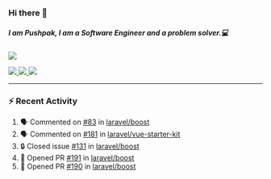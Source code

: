 ### Hi there 👋

##### I am Pushpak, I am a Software Engineer and a problem solver.💻

<a href='https://twitter.com/pushpak1300'><a href="https://pushpak1300.me/" target="_blank">
  <img src="https://img.shields.io/badge/website-%23E34F26.svg?&style=for-the-badge" />
</a> 
 
 <a href="https://twitter.com/pushpak1300" target="_blank">
  <img src="https://img.shields.io/badge/twitter-%231DA1F2.svg?&style=for-the-badge&logo=twitter&logoColor=white" />
</a> 

<a href="https://www.linkedin.com/in/pushpak-c-286b17b1/" target="_blank">
  <img src="https://img.shields.io/badge/linkedin-%230077B5.svg?&style=for-the-badge&logo=linkedin&logoColor=white" />
</a> 

<a href="https://dev.to/pushpak1300/" target="_blank">
  <img src="http://img.shields.io/badge/dev.to-gray?style=for-the-badge&logo=dev.to&?logoColor=white?logoWidth=100?label=" />
</a> 


</p>

---

### ⚡ Recent Activity

<!--START_SECTION:activity-->
1. 🗣 Commented on [#83](https://github.com/laravel/boost/pull/83#issuecomment-3219968585) in [laravel/boost](https://github.com/laravel/boost)
2. 🗣 Commented on [#181](https://github.com/laravel/vue-starter-kit/pull/181#issuecomment-3219911838) in [laravel/vue-starter-kit](https://github.com/laravel/vue-starter-kit)
3. 🔒 Closed issue [#131](https://github.com/laravel/boost/issues/131) in [laravel/boost](https://github.com/laravel/boost)
4. 💪 Opened PR [#191](https://github.com/laravel/boost/pull/191) in [laravel/boost](https://github.com/laravel/boost)
5. 💪 Opened PR [#190](https://github.com/laravel/boost/pull/190) in [laravel/boost](https://github.com/laravel/boost)
<!--END_SECTION:activity-->
